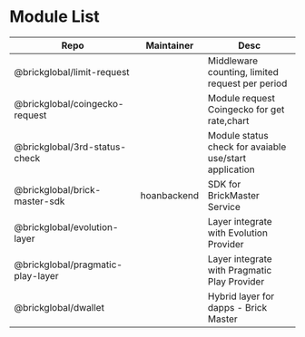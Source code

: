 # Module List
| Repo                              | Maintainer | Desc                                                   |
|-----------------------------------|------------|--------------------------------------------------------|
| @brickglobal/limit-request        |            | Middleware counting, limited request per period        |
| @brickglobal/coingecko-request    |            | Module request Coingecko for get rate,chart            |
| @brickglobal/3rd-status-check     |            | Module status check for avaiable use/start application |
| @brickglobal/brick-master-sdk     | hoanbackend| SDK for BrickMaster Service                            |
| @brickglobal/evolution-layer      |            | Layer integrate with Evolution Provider                |
| @brickglobal/pragmatic-play-layer |            | Layer integrate with Pragmatic Play Provider           |
| @brickglobal/dwallet              |            | Hybrid layer for dapps - Brick Master                  |
